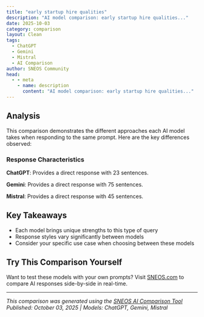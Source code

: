 ```yaml
---
title: "early startup hire qualities"
description: "AI model comparison: early startup hire qualities..."
date: 2025-10-03
category: comparison
layout: Clean
tags:
  - ChatGPT
  - Gemini
  - Mistral
  - AI Comparison
author: SNEOS Community
head:
  - - meta
    - name: description
      content: "AI model comparison: early startup hire qualities..."
---
```


<ChatComparison
  title="early startup hire qualities"
  prompt="early startup hire qualities"
  :responses='{
    "ChatGPT": "When hiring early startup employees, it\u2019s crucial to find individuals with qualities that align well with the dynamic, uncertain, and fast-paced nature of startup environments. Here are some important qualities to look for:\n\n1. **Adaptability and Flexibility**  \n   Startups often pivot quickly and require employees to adapt to changing roles, priorities, and strategies.\n\n2. **Self-Motivation and Proactiveness**  \n   Early hires usually work with limited supervision. They need to be proactive in identifying problems and opportunities and taking initiative.\n\n3. **Versatility and Multi-Disciplinary Skills**  \n   Employees who can wear multiple hats and contribute across different functions add great value in a resource-constrained setting.\n\n4. **Passion and Commitment**  \n   Passion for the product, mission, or startup vision drives perseverance through tough challenges.\n\n5. **Problem-Solving Ability**  \n   Analytical thinking and creativity to tackle ambiguous problems with resourcefulness are essential.\n\n6. **Cultural Fit and Team Player**  \n   They should align well with the startup\u2019s core values and be willing to collaborate closely in a small, tightly-knit team.\n\n7. **Resilience and Stress Tolerance**  \n   Startups face frequent ups and downs, so employees who can maintain composure and stay productive under stress are valuable.\n\n8. **Strong Communication Skills**  \n   Clear and effective communication is critical due to the fast-moving, often informal work environment.\n\n9. **Learning Agility**  \n   The ability and willingness to learn quickly and continuously is necessary as technologies, markets, and roles evolve.\n\n10. **Ownership Mentality**  \n    Early hires should treat the company\u2019s success as their own, showing accountability and pride in their work.\n\nIn summary, early startup hires need to be adaptable, driven, versatile, culturally aligned, and resilient individuals who thrive in uncertainty and are eager to contribute to building something from the ground up.",
    "Gemini": "Hiring the right people in the early stages of a startup is crucial. These early hires will not only contribute to the workload but also shape the company culture and set the tone for future hires. Here are some key qualities to look for in early startup hires:\n\n**1. Adaptability \u0026 Resilience (The \u0022Swiss Army Knife\u0022 Mentality):**\n\n*   **Why it\u0027s important:** Startups are constantly evolving. Roles change, priorities shift, and unexpected challenges arise daily.  Early employees need to be comfortable with ambiguity and ready to take on tasks outside their initial job description.\n*   **How to identify it:** Look for candidates with diverse experiences, a willingness to learn new skills, and a history of overcoming obstacles.  Ask questions like:\n    *   \u0022Tell me about a time you had to learn a completely new skill on the job.\u0022\n    *   \u0022Describe a project where the scope changed significantly mid-way through. How did you handle it?\u0022\n    *   \u0022Share a situation where you faced a significant setback. What did you learn, and how did you recover?\u0022\n\n**2. Initiative \u0026 Proactiveness (The \u0022Self-Starter\u0022):**\n\n*   **Why it\u0027s important:** Startups don\u0027t have the time or resources for extensive hand-holding.  Early hires need to be able to identify problems, propose solutions, and take action without constant supervision.\n*   **How to identify it:**  Seek out individuals who demonstrate a history of taking initiative. Ask questions like:\n    *   \u0022Tell me about a time you saw a problem at work and took the initiative to fix it, even though it wasn\u0027t your responsibility.\u0022\n    *   \u0022Describe a situation where you identified an opportunity for improvement in a process or system.\u0022\n    *   \u0022What are some things you\u0027ve done in previous roles to go above and beyond your job description?\u0022\n\n**3. Passion \u0026 Belief in the Mission (The \u0022Evangelist\u0022):**\n\n*   **Why it\u0027s important:** Passion is contagious.  Early employees who genuinely believe in the company\u0027s vision will be more motivated, dedicated, and willing to go the extra mile.\n*   **How to identify it:**  Look for genuine enthusiasm and a deep understanding of the company\u0027s goals.  Ask questions like:\n    *   \u0022Why are you interested in this company and this role specifically?\u0022\n    *   \u0022What problem are we solving, and why does it resonate with you?\u0022\n    *   \u0022What are you most excited about contributing to this company?\u0022\n    *   Pay attention to their research on the company and their thoughtful questions.\n\n**4. Resourcefulness \u0026 Problem-Solving (The \u0022MacGyver\u0022):**\n\n*   **Why it\u0027s important:** Startups often operate with limited resources.  Early employees need to be able to find creative solutions to problems using the tools and information available to them.\n*   **How to identify it:** Look for candidates who have a knack for thinking outside the box and finding innovative solutions. Ask questions like:\n    *   \u0022Tell me about a time you had to solve a complex problem with limited resources.\u0022\n    *   \u0022Describe a situation where you had to find an unconventional solution to a challenge.\u0022\n    *   \u0022What is your process for breaking down a complex problem into manageable steps?\u0022\n\n**5. Strong Communication \u0026 Collaboration Skills (The \u0022Team Player\u0022):**\n\n*   **Why it\u0027s important:** Startups require constant communication and collaboration between team members.  Early employees need to be able to clearly articulate their ideas, listen to others, and work effectively in a team environment.\n*   **How to identify it:** Assess their ability to communicate clearly and effectively, both verbally and in writing. Look for candidates who demonstrate a willingness to collaborate and a strong sense of teamwork.  Ask questions like:\n    *   \u0022Tell me about a time you had to work with a difficult team member. How did you handle it?\u0022\n    *   \u0022Describe a situation where you had to explain a complex concept to someone with limited knowledge.\u0022\n    *   \u0022How do you prefer to communicate with your colleagues?\u0022\n\n**6. Humility \u0026 Openness to Feedback (The \u0022Student\u0022):**\n\n*   **Why it\u0027s important:** Startups are learning environments.  Early employees need to be humble, willing to admit mistakes, and open to receiving and acting on feedback.\n*   **How to identify it:**  Look for candidates who are self-aware and demonstrate a willingness to learn and grow. Ask questions like:\n    *   \u0022Tell me about a time you made a mistake at work. How did you handle it?\u0022\n    *   \u0022How do you typically respond to constructive criticism?\u0022\n    *   \u0022What are some areas where you are actively trying to improve?\u0022\n\n**7. Bias for Action \u0026 Results-Oriented (The \u0022Doer\u0022):**\n\n*   **Why it\u0027s important:** Startups need people who are focused on getting things done.  Early employees need to be able to prioritize tasks, manage their time effectively, and deliver results.\n*   **How to identify it:** Look for candidates who are goal-oriented and have a track record of achieving results. Ask questions like:\n    *   \u0022Tell me about a time you had to deliver a project under tight deadlines. How did you manage your time and prioritize tasks?\u0022\n    *   \u0022Describe a situation where you had to overcome a challenge to achieve a specific goal.\u0022\n    *   \u0022How do you measure your success in your current role?\u0022\n\n**8.  Cultural Fit:**\n\n*   **Why it\u0027s important:**  Early hires significantly impact company culture.  It\u0027s crucial to find individuals whose values align with the company\u0027s values and who will contribute to a positive and productive work environment.\n*   **How to identify it:** Spend time getting to know the candidate on a personal level.  Ask questions about their work style, values, and interests.  Observe how they interact with other team members.\n\n**9.  Experience Relevant to the Stage of the Startup:**\n\n*   **Why it\u0027s important:** Someone who has only worked at large, established companies may struggle with the chaos and lack of structure inherent in early-stage startups.\n*   **How to identify it:**  Prioritize candidates with experience working in smaller companies or other startups, especially those that experienced similar challenges.\n\n**Important Considerations During the Hiring Process:**\n\n*   **Clearly Define Roles and Responsibilities:** Even though roles may evolve, provide candidates with a clear understanding of what they will be responsible for in the beginning.\n*   **Conduct Thorough Interviews:** Use behavioral interview questions to assess candidates\u0027 past performance and predict their future behavior.\n*   **Consider Skills Assessments:** Use skills assessments to evaluate candidates\u0027 technical abilities and problem-solving skills.\n*   **Check References:** Always check references to verify candidates\u0027 qualifications and experience.\n*   **Trust Your Gut:** Ultimately, you need to trust your intuition and hire people who you believe will be a good fit for the company.\n\nBy focusing on these qualities, you can significantly increase your chances of hiring the right people to help your startup succeed. Good luck!\n",
    "Mistral": "Hiring for an early-stage startup requires a unique set of qualities that may differ from those sought in more established companies. Here are some key qualities to look for in early startup hires:\n\n1. **Adaptability and Flexibility**:\n   - Startups often pivot and change direction quickly. Employees need to be adaptable and comfortable with change.\n\n2. **Problem-Solving Skills**:\n   - Early-stage startups face numerous challenges. Employees should be adept at identifying problems and finding creative solutions.\n\n3. **Self-Motivation and Initiative**:\n   - In a startup, there may not be a lot of structure or guidance. Employees need to be self-motivated and proactive in taking on tasks.\n\n4. **Willingness to Wear Multiple Hats**:\n   - Startups often require employees to take on multiple roles and responsibilities. Versatility is crucial.\n\n5. **Passion for the Mission**:\n   - Employees who are passionate about the startup\u0027s mission are more likely to be committed and motivated.\n\n6. **Resourcefulness**:\n   - Startups often have limited resources. Employees need to be resourceful and find ways to achieve goals with minimal resources.\n\n7. **Collaboration and Teamwork**:\n   - Startups typically have small teams where collaboration is essential. Employees should be team players who can work well with others.\n\n8. **Resilience**:\n   - Startups face numerous ups and downs. Employees need to be resilient and able to bounce back from setbacks.\n\n9. **Strong Communication Skills**:\n   - Effective communication is vital in a fast-paced, dynamic environment. Employees should be able to communicate clearly and effectively.\n\n10. **Entrepreneurial Mindset**:\n    - An entrepreneurial mindset involves taking ownership, being innovative, and thinking strategically about the business.\n\n11. **Cultural Fit**:\n    - Startups often have unique cultures. It\u0027s important to hire people who align with the company\u0027s values and culture.\n\n12. **Technical Skills**:\n    - Depending on the role, specific technical skills are essential. However, in a startup, the ability to learn new skills quickly is also valuable.\n\n13. **Time Management**:\n    - Startups often have tight deadlines and multiple projects. Employees need to be able to manage their time effectively.\n\n14. **Customer Focus**:\n    - Understanding and meeting customer needs is crucial for startup success. Employees should have a strong customer focus.\n\n15. **Continuous Learning**:\n    - Startups are constantly evolving. Employees should be open to continuous learning and development.\n\nBy focusing on these qualities, startups can build a team that is well-equipped to navigate the challenges and opportunities of the early stages of growth."
  }'
  published-date="20:58"
/>

## Analysis

This comparison demonstrates the different approaches each AI model takes when responding to the same prompt. Here are the key differences observed:

### Response Characteristics

**ChatGPT**: Provides a direct response with 23 sentences. 

**Gemini**: Provides a direct response with 75 sentences. 

**Mistral**: Provides a direct response with 45 sentences. 

## Key Takeaways

- Each model brings unique strengths to this type of query
- Response styles vary significantly between models
- Consider your specific use case when choosing between these models

## Try This Comparison Yourself

Want to test these models with your own prompts? Visit [SNEOS.com](https://sneos.com) to compare AI responses side-by-side in real-time.

---

*This comparison was generated using the [SNEOS AI Comparison Tool](https://sneos.com)*
*Published: October 03, 2025 | Models: ChatGPT, Gemini, Mistral*
